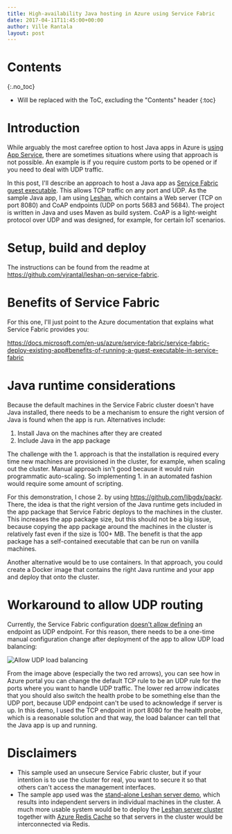 ```yaml
---
title: High-availability Java hosting in Azure using Service Fabric
date: 2017-04-11T11:45:00+00:00
author: Ville Rantala
layout: post
---
```


# Contents
{:.no_toc}

* Will be replaced with the ToC, excluding the "Contents" header
{:toc}

# Introduction

While arguably the most carefree option to host Java apps in Azure is [using App Service](https://docs.microsoft.com/en-us/azure/app-service-web/app-service-web-get-started-java), there are sometimes situations where using that approach is not possible. An example is if you require custom ports to be opened or if you need to deal with UDP traffic.

In this post, I'll describe an approach to host a Java app as [Service Fabric guest executable](https://docs.microsoft.com/en-us/azure/service-fabric/service-fabric-deploy-existing-app). This allows TCP traffic on any port and UDP. As the sample Java app, I am using [Leshan](http://www.eclipse.org/leshan/), which contains a Web server (TCP on port 8080) and CoAP endpoints (UDP on ports 5683 and 5684). The project is written in Java and uses Maven as build system. CoAP is a light-weight protocol over UDP and was designed, for example, for certain IoT scenarios.

# Setup, build and deploy

The instructions can be found from the readme at https://github.com/vjrantal/leshan-on-service-fabric.

# Benefits of Service Fabric

For this one, I'll just point to the Azure documentation that explains what Service Fabric provides you:

https://docs.microsoft.com/en-us/azure/service-fabric/service-fabric-deploy-existing-app#benefits-of-running-a-guest-executable-in-service-fabric

# Java runtime considerations

Because the default machines in the Service Fabric cluster doesn't have Java installed, there needs to be a mechanism to ensure the right version of Java is found when the app is run. Alternatives include:

1. Install Java on the machines after they are created
2. Include Java in the app package

The challenge with the 1. approach is that the installation is required every time new machines are provisioned in the cluster, for example, when scaling out the cluster. Manual approach isn't good because it would ruin programmatic auto-scaling. So implementing 1. in an automated fashion would require some amount of scripting.

For this demonstration, I chose 2. by using https://github.com/libgdx/packr. There, the idea is that the right version of the Java runtime gets included in the app package that Service Fabric deploys to the machines in the cluster. This increases the app package size, but this should not be a big issue, because copying the app package around the machines in the cluster is relatively fast even if the size is 100+ MB. The benefit is that the app package has a self-contained executable that can be run on vanilla machines.

Another alternative would be to use containers. In that approach, you could create a Docker image that contains the right Java runtime and your app and deploy that onto the cluster.

# Workaround to allow UDP routing

Currently, the Service Fabric configuration [doesn't allow defining](https://github.com/Azure/service-fabric-issues/issues/208#issuecomment-289795833) an endpoint as UDP endpoint. For this reason, there needs to be a one-time manual configuration change after deployment of the app to allow UDP load balancing:

![Allow UDP load balancing]({{site.baseurl}}/images/allow-udp-load-balancing.png)

From the image above (especially the two red arrows), you can see how in Azure portal you can change the default TCP rule to be an UDP rule for the ports where you want to handle UDP traffic. The lower red arrow indicates that you should also switch the health probe to be something else than the UDP port, because UDP endpoint can't be used to acknowledge if server is up. In this demo, I used the TCP endpoint in port 8080 for the health probe, which is a reasonable solution and that way, the load balancer can tell that the Java app is up and running.

# Disclaimers

* This sample used an unsecure Service Fabric cluster, but if your intention is to use the cluster for real, you want to secure it so that others can't access the management interfaces.
* The sample app used was the [stand-alone Leshan server demo](https://github.com/eclipse/leshan/tree/master/leshan-server-demo), which results into independent servers in individual machines in the cluster. A much more usable system would be to deploy the [Leshan server cluster](https://github.com/eclipse/leshan/tree/master/leshan-server-cluster) together with [Azure Redis Cache](https://azure.microsoft.com/en-us/services/cache/) so that servers in the cluster would be interconnected via Redis.
